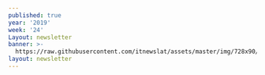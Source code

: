 ```yaml
---
published: true
year: '2019'
week: '24'
Layout: newsletter
banner: >-
  https://raw.githubusercontent.com/itnewslat/assets/master/img/728x90/Banner-Resumen.jpg
layout: newsletter
---
```

